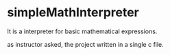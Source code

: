 # simpleMathInterpreter
It is a interpreter for basic mathematical expressions.

as instructor asked, the project written in a single c file.
